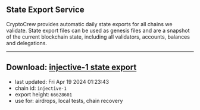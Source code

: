 ## State Export Service
CryptoCrew provides automatic daily state exports for all chains we validate. State export files can be used as genesis files and are a snapshot of the current blockchain state, including all validators, accounts, balances and delegations.

---
**Download: [injective-1 state export](https://dl-eu2.ccvalidators.com/SERVICE/injective/injective-1_export_66628601.json)**
---

- last updated: Fri Apr 19 2024 01:23:43
- chain id: `injective-1`
- export height: `66628601`
- use for: airdrops, local tests, chain recovery
